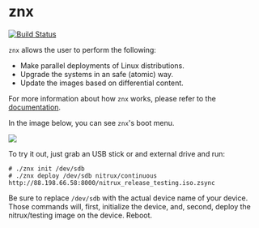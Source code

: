 # znx

[![Build Status](https://travis-ci.org/Nitrux/znx.svg?branch=master)](https://travis-ci.org/Nitrux/znx)

`znx` allows the user to perform the following:

- Make parallel deployments of Linux distributions.
- Upgrade the systems in an safe (atomic) way.
- Update the images based on differential content.

For more information about how `znx` works, please refer to the [documentation](https://github.com/Nitrux/znx/wiki).

In the image below, you can see `znx`'s boot menu.

![](https://i.imgur.com/YcBBARM.png)


To try it out, just grab an USB stick or and external drive and run:

```
# ./znx init /dev/sdb
# ./znx deploy /dev/sdb nitrux/continuous http://88.198.66.58:8000/nitrux_release_testing.iso.zsync
```

Be sure to replace `/dev/sdb` with the actual device name of your device.
Those commands will, first, initialize the device, and, second, deploy the nitrux/testing image 
on the device. Reboot.
